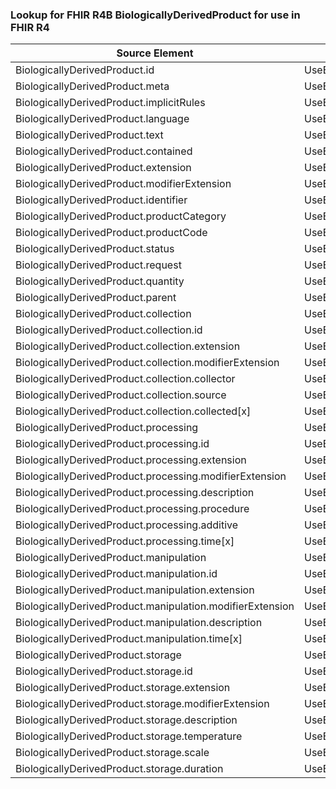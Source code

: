 ### Lookup for FHIR R4B BiologicallyDerivedProduct for use in FHIR R4

| Source Element | Usage | Target |
| -------------- | ----- | ------ |
| BiologicallyDerivedProduct.id | UseElementSameName | BiologicallyDerivedProduct.id |
| BiologicallyDerivedProduct.meta | UseElementSameName | BiologicallyDerivedProduct.meta |
| BiologicallyDerivedProduct.implicitRules | UseElementSameName | BiologicallyDerivedProduct.implicitRules |
| BiologicallyDerivedProduct.language | UseElementSameName | BiologicallyDerivedProduct.language |
| BiologicallyDerivedProduct.text | UseElementSameName | BiologicallyDerivedProduct.text |
| BiologicallyDerivedProduct.contained | UseElementSameName | BiologicallyDerivedProduct.contained |
| BiologicallyDerivedProduct.extension | UseElementSameName | BiologicallyDerivedProduct.extension |
| BiologicallyDerivedProduct.modifierExtension | UseElementSameName | BiologicallyDerivedProduct.modifierExtension |
| BiologicallyDerivedProduct.identifier | UseElementSameName | BiologicallyDerivedProduct.identifier |
| BiologicallyDerivedProduct.productCategory | UseElementSameName | BiologicallyDerivedProduct.productCategory |
| BiologicallyDerivedProduct.productCode | UseElementSameName | BiologicallyDerivedProduct.productCode |
| BiologicallyDerivedProduct.status | UseElementSameName | BiologicallyDerivedProduct.status |
| BiologicallyDerivedProduct.request | UseElementSameName | BiologicallyDerivedProduct.request |
| BiologicallyDerivedProduct.quantity | UseElementSameName | BiologicallyDerivedProduct.quantity |
| BiologicallyDerivedProduct.parent | UseElementSameName | BiologicallyDerivedProduct.parent |
| BiologicallyDerivedProduct.collection | UseElementSameName | BiologicallyDerivedProduct.collection |
| BiologicallyDerivedProduct.collection.id | UseElementSameName | BiologicallyDerivedProduct.collection.id |
| BiologicallyDerivedProduct.collection.extension | UseElementSameName | BiologicallyDerivedProduct.collection.extension |
| BiologicallyDerivedProduct.collection.modifierExtension | UseElementSameName | BiologicallyDerivedProduct.collection.modifierExtension |
| BiologicallyDerivedProduct.collection.collector | UseElementSameName | BiologicallyDerivedProduct.collection.collector |
| BiologicallyDerivedProduct.collection.source | UseElementSameName | BiologicallyDerivedProduct.collection.source |
| BiologicallyDerivedProduct.collection.collected[x] | UseElementSameName | BiologicallyDerivedProduct.collection.collected[x] |
| BiologicallyDerivedProduct.processing | UseElementSameName | BiologicallyDerivedProduct.processing |
| BiologicallyDerivedProduct.processing.id | UseElementSameName | BiologicallyDerivedProduct.processing.id |
| BiologicallyDerivedProduct.processing.extension | UseElementSameName | BiologicallyDerivedProduct.processing.extension |
| BiologicallyDerivedProduct.processing.modifierExtension | UseElementSameName | BiologicallyDerivedProduct.processing.modifierExtension |
| BiologicallyDerivedProduct.processing.description | UseElementSameName | BiologicallyDerivedProduct.processing.description |
| BiologicallyDerivedProduct.processing.procedure | UseElementSameName | BiologicallyDerivedProduct.processing.procedure |
| BiologicallyDerivedProduct.processing.additive | UseElementSameName | BiologicallyDerivedProduct.processing.additive |
| BiologicallyDerivedProduct.processing.time[x] | UseElementSameName | BiologicallyDerivedProduct.processing.time[x] |
| BiologicallyDerivedProduct.manipulation | UseElementSameName | BiologicallyDerivedProduct.manipulation |
| BiologicallyDerivedProduct.manipulation.id | UseElementSameName | BiologicallyDerivedProduct.manipulation.id |
| BiologicallyDerivedProduct.manipulation.extension | UseElementSameName | BiologicallyDerivedProduct.manipulation.extension |
| BiologicallyDerivedProduct.manipulation.modifierExtension | UseElementSameName | BiologicallyDerivedProduct.manipulation.modifierExtension |
| BiologicallyDerivedProduct.manipulation.description | UseElementSameName | BiologicallyDerivedProduct.manipulation.description |
| BiologicallyDerivedProduct.manipulation.time[x] | UseElementSameName | BiologicallyDerivedProduct.manipulation.time[x] |
| BiologicallyDerivedProduct.storage | UseElementSameName | BiologicallyDerivedProduct.storage |
| BiologicallyDerivedProduct.storage.id | UseElementSameName | BiologicallyDerivedProduct.storage.id |
| BiologicallyDerivedProduct.storage.extension | UseElementSameName | BiologicallyDerivedProduct.storage.extension |
| BiologicallyDerivedProduct.storage.modifierExtension | UseElementSameName | BiologicallyDerivedProduct.storage.modifierExtension |
| BiologicallyDerivedProduct.storage.description | UseElementSameName | BiologicallyDerivedProduct.storage.description |
| BiologicallyDerivedProduct.storage.temperature | UseElementSameName | BiologicallyDerivedProduct.storage.temperature |
| BiologicallyDerivedProduct.storage.scale | UseElementSameName | BiologicallyDerivedProduct.storage.scale |
| BiologicallyDerivedProduct.storage.duration | UseElementSameName | BiologicallyDerivedProduct.storage.duration |
